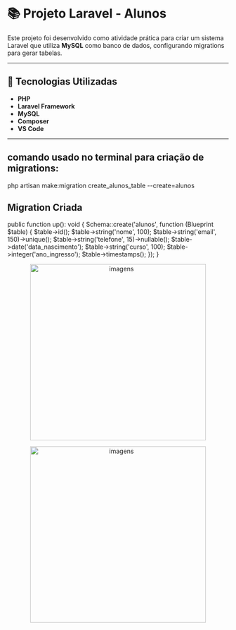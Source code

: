 

# 📚 Projeto Laravel - Alunos

Este projeto foi desenvolvido como atividade prática para criar um sistema Laravel que utiliza **MySQL** como banco de dados, configurando migrations para gerar tabelas.

---

## 🚀 Tecnologias Utilizadas
- **PHP**
- **Laravel Framework**
- **MySQL**
- **Composer**
- **VS Code**

---
## comando usado no terminal para criação de migrations:
php artisan make:migration create_alunos_table --create=alunos

## Migration Criada
   public function up(): void
{
    Schema::create('alunos', function (Blueprint $table) {
        $table->id();
        $table->string('nome', 100);
        $table->string('email', 150)->unique();
        $table->string('telefone', 15)->nullable();
        $table->date('data_nascimento');
        $table->string('curso', 100);
        $table->integer('ano_ingresso');
        $table->timestamps();
    });
}

<p align="center"><img src="img 1 atv_migrations" width="400" alt="imagens"></p>
<p align="center"><img src="img 2 atv_migrations" width="400" alt="imagens"></p>
